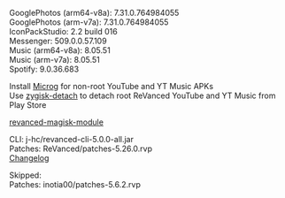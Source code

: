 GooglePhotos (arm64-v8a): 7.31.0.764984055  
GooglePhotos (arm-v7a): 7.31.0.764984055  
IconPackStudio: 2.2 build 016  
Messenger: 509.0.0.57.109  
Music (arm64-v8a): 8.05.51  
Music (arm-v7a): 8.05.51  
Spotify: 9.0.36.683  

Install [Microg](https://github.com/ReVanced/GmsCore/releases) for non-root YouTube and YT Music APKs  
Use [zygisk-detach](https://github.com/j-hc/zygisk-detach) to detach root ReVanced YouTube and YT Music from Play Store  

[revanced-magisk-module](https://github.com/j-hc/revanced-magisk-module)
  
CLI: j-hc/revanced-cli-5.0.0-all.jar  
Patches: ReVanced/patches-5.26.0.rvp  
[Changelog](https://github.com/ReVanced/revanced-patches/releases/tag/v5.26.0)  

Skipped:  
Patches: inotia00/patches-5.6.2.rvp          
